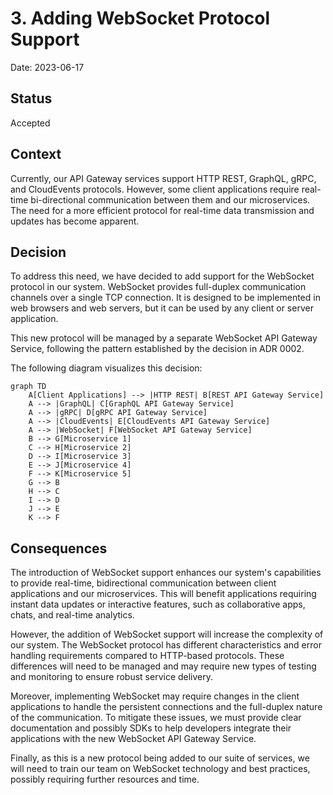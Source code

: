 # 3. Adding WebSocket Protocol Support

Date: 2023-06-17

## Status

Accepted

## Context

Currently, our API Gateway services support HTTP REST, GraphQL, gRPC, and CloudEvents protocols. However, some client applications require real-time bi-directional communication between them and our microservices. The need for a more efficient protocol for real-time data transmission and updates has become apparent.

## Decision

To address this need, we have decided to add support for the WebSocket protocol in our system. WebSocket provides full-duplex communication channels over a single TCP connection. It is designed to be implemented in web browsers and web servers, but it can be used by any client or server application.

This new protocol will be managed by a separate WebSocket API Gateway Service, following the pattern established by the decision in ADR 0002.

The following diagram visualizes this decision:

```mermaid
graph TD
    A[Client Applications] --> |HTTP REST| B[REST API Gateway Service]
    A --> |GraphQL| C[GraphQL API Gateway Service]
    A --> |gRPC| D[gRPC API Gateway Service]
    A --> |CloudEvents| E[CloudEvents API Gateway Service]
    A --> |WebSocket| F[WebSocket API Gateway Service]
    B --> G[Microservice 1]
    C --> H[Microservice 2]
    D --> I[Microservice 3]
    E --> J[Microservice 4]
    F --> K[Microservice 5]
    G --> B
    H --> C
    I --> D
    J --> E
    K --> F
```

## Consequences

The introduction of WebSocket support enhances our system's capabilities to provide real-time, bidirectional communication between client applications and our microservices. This will benefit applications requiring instant data updates or interactive features, such as collaborative apps, chats, and real-time analytics.

However, the addition of WebSocket support will increase the complexity of our system. The WebSocket protocol has different characteristics and error handling requirements compared to HTTP-based protocols. These differences will need to be managed and may require new types of testing and monitoring to ensure robust service delivery.

Moreover, implementing WebSocket may require changes in the client applications to handle the persistent connections and the full-duplex nature of the communication. To mitigate these issues, we must provide clear documentation and possibly SDKs to help developers integrate their applications with the new WebSocket API Gateway Service.

Finally, as this is a new protocol being added to our suite of services, we will need to train our team on WebSocket technology and best practices, possibly requiring further resources and time.
